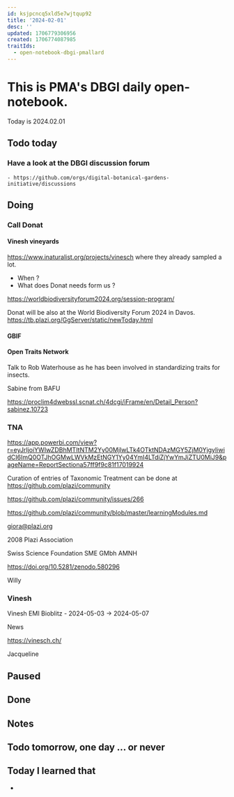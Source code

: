 ```yaml
---
id: ksjpcncq5xld5e7wjtqup92
title: '2024-02-01'
desc: ''
updated: 1706779306956
created: 1706774087985
traitIds:
  - open-notebook-dbgi-pmallard
---
```



# This is PMA's DBGI daily open-notebook.

Today is 2024.02.01

## Todo today

### Have a look at the DBGI discussion forum
    - https://github.com/orgs/digital-botanical-gardens-initiative/discussions
###
###

## Doing

### Call Donat

#### Vinesh vineyards 

https://www.inaturalist.org/projects/vinesch where they already sampled a lot.

- When ?
- What does Donat needs form us ?


https://worldbiodiversityforum2024.org/session-program/

Donat will be also at the World Biodiversity Forum 2024 in Davos.
https://tb.plazi.org/GgServer/static/newToday.html



#### GBIF

#### Open Traits Network

Talk to Rob Waterhouse as he has been involved in standardizing traits for insects.

Sabine from BAFU

https://proclim4dwebssl.scnat.ch/4dcgi/iFrame/en/Detail_Person?sabinez.10723

### TNA

https://app.powerbi.com/view?r=eyJrIjoiYWIwZDBhMTItNTM2Yy00MjIwLTk4OTktNDAzMGY5ZjM0YjgyIiwidCI6ImQ0OTJhOGMwLWVkMzEtNGY1Yy04YmI4LTdiZjYwYmJiZTU0MiJ9&pageName=ReportSectiona57ff9f9c81f17019924

Curation of entries of Taxonomic Treatment can be done at https://github.com/plazi/community

https://github.com/plazi/community/issues/266

https://github.com/plazi/community/blob/master/learningModules.md


giora@plazi.org 


2008 Plazi Association

Swiss Science Foundation
SME
GMbh 
AMNH 


https://doi.org/10.5281/zenodo.580296

Willy


### Vinesh 

Vinesh EMI Bioblitz - 2024-05-03 -> 2024-05-07

News

https://vinesch.ch/

Jacqueline 


## Paused

## Done

## Notes

## Todo tomorrow, one day ... or never

###
###
###


## Today I learned that

-